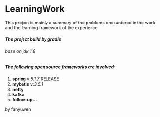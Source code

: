 # LearningWork
This project is mainly a summary of the problems encountered in the work and the learning framework of the experience

##### The project build by *gradle*
###### base on jdk 1.8

##### The following open source frameworks are involved:

1. **spring** v:*5.1.7*.RELEASE
2. **mybatis** v:*3.5.1*
3. **netty**
4. **kafka**
5. **follow-up...**

by fanyuwen